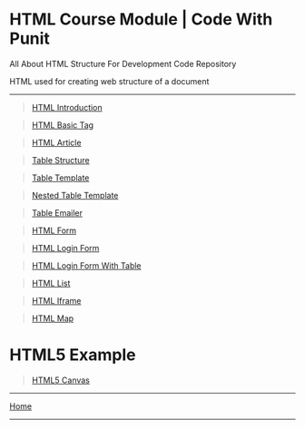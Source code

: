 # HTML Course Module | Code With Punit
All About HTML Structure For Development Code  Repository

HTML used for creating web structure of a document
<hr>
                             
> <a href="https://codewithpunit.github.io/html/html-basic-tag.html">HTML Introduction</a>

> <a href="https://codewithpunit.github.io/html/html-basic-tag.html">HTML Basic Tag</a>

> <a href="https://codewithpunit.github.io/html/html-basic-tag.html">HTML Article</a>

> <a href="https://codewithpunit.github.io/html/table-structure.html">Table Structure</a>

> <a href="https://codewithpunit.github.io/html/table-template.html">Table Template</a>

> <a href="https://codewithpunit.github.io/html/nested-table.html">Nested Table Template</a>

> <a href="https://codewithpunit.github.io/html/nested-table.html">Table Emailer</a>

> <a href="https://codewithpunit.github.io/html/form.html">HTML Form </a>

> <a href="https://codewithpunit.github.io/html/login.html">HTML Login Form</a>

> <a href="https://codewithpunit.github.io/html/login1.html">HTML Login Form With Table</a>

> <a href="https://codewithpunit.github.io/html/login1.html">HTML List</a>

> <a href="https://codewithpunit.github.io/html/login1.html">HTML Iframe</a>

> <a href="https://codewithpunit.github.io/html/login1.html">HTML Map</a>


# HTML5 Example

> <a href="https://codewithpunit.github.io/canvas/">HTML5 Canvas</a>

<hr>

<a href="../">Home</a>

<hr>
